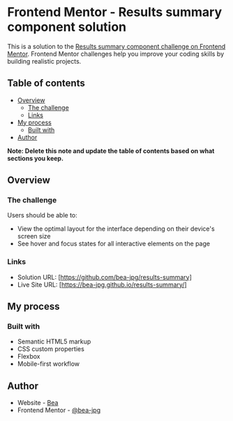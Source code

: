 # Frontend Mentor - Results summary component solution

This is a solution to the [Results summary component challenge on Frontend Mentor](https://www.frontendmentor.io/challenges/results-summary-component-CE_K6s0maV). Frontend Mentor challenges help you improve your coding skills by building realistic projects. 

## Table of contents

- [Overview](#overview)
  - [The challenge](#the-challenge)
  - [Links](#links)
- [My process](#my-process)
  - [Built with](#built-with)
- [Author](#author)

**Note: Delete this note and update the table of contents based on what sections you keep.**

## Overview

### The challenge

Users should be able to:

- View the optimal layout for the interface depending on their device's screen size
- See hover and focus states for all interactive elements on the page

### Links

- Solution URL: [https://github.com/bea-jpg/results-summary]
- Live Site URL: [https://bea-jpg.github.io/results-summary/]

## My process

### Built with

- Semantic HTML5 markup
- CSS custom properties
- Flexbox
- Mobile-first workflow

## Author

- Website - [Bea](https://github.com/bea-jpg/)
- Frontend Mentor - [@bea-jpg](https://www.frontendmentor.io/profile/bea-jpg)
